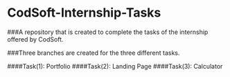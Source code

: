 # CodSoft-Internship-Tasks
###A repository that is created to complete the tasks of the internship offered by CodSoft.

###Three branches are created for the three different tasks.

####Task(1): Portfolio
####Task(2): Landing Page
####Task(3): Calculator 

